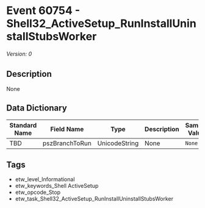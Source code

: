 # Event 60754 - Shell32_ActiveSetup_RunInstallUninstallStubsWorker
###### Version: 0

## Description
None

## Data Dictionary
|Standard Name|Field Name|Type|Description|Sample Value|
|---|---|---|---|---|
|TBD|pszBranchToRun|UnicodeString|None|`None`|

## Tags
* etw_level_Informational
* etw_keywords_Shell ActiveSetup
* etw_opcode_Stop
* etw_task_Shell32_ActiveSetup_RunInstallUninstallStubsWorker